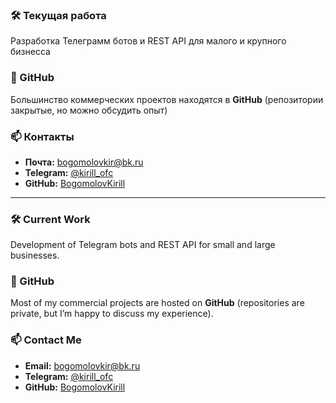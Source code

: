 ### 🛠️ Текущая работа
Разработка Телеграмм ботов и REST API для малого и крупного бизнесса

### 📁 GitHub
Большинство коммерческих проектов находятся в **GitHub** (репозитории закрытые, но можно обсудить опыт)

### 📫 Контакты
- **Почта:** bogomolovkir@bk.ru  
- **Telegram:** [@kirill_ofc](https://t.me/kirill_ofc)  
- **GitHub:** [BogomolovKirill](https://github.com/BogomolovKirill)

---

### 🛠️ Current Work
Development of Telegram bots and REST API for small and large businesses.

### 📁 GitHub
Most of my commercial projects are hosted on **GitHub** (repositories are private, but I’m happy to discuss my experience).

### 📫 Contact Me
- **Email:** bogomolovkir@bk.ru  
- **Telegram:** [@kirill_ofc](https://t.me/kirill_ofc)  
- **GitHub:** [BogomolovKirill](https://github.com/BogomolovKirill)

